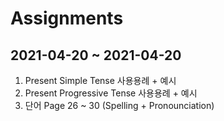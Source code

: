 # Assignments

## 2021-04-20 ~ 2021-04-20

1. Present Simple Tense 사용용례 + 예시
2. Present Progressive Tense 사용용례 + 예시
3. 단어 Page 26 ~ 30 (Spelling + Pronounciation)
